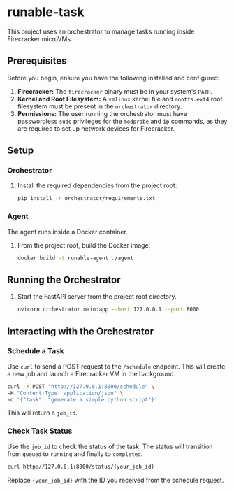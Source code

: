 # runable-task

This project uses an orchestrator to manage tasks running inside Firecracker microVMs.

## Prerequisites

Before you begin, ensure you have the following installed and configured:

1.  **Firecracker:** The `firecracker` binary must be in your system's `PATH`.
2.  **Kernel and Root Filesystem:** A `vmlinux` kernel file and `rootfs.ext4` root filesystem must be present in the `orchestrator` directory.
3.  **Permissions:** The user running the orchestrator must have passwordless `sudo` privileges for the `modprobe` and `ip` commands, as they are required to set up network devices for Firecracker.

## Setup

### Orchestrator

1.  Install the required dependencies from the project root:
    ```bash
    pip install -r orchestrator/requirements.txt
    ```

### Agent

The agent runs inside a Docker container.

1.  From the project root, build the Docker image:
    ```bash
    docker build -t runable-agent ./agent
    ```

## Running the Orchestrator

1.  Start the FastAPI server from the project root directory.
    ```bash
    uvicorn orchestrator.main:app --host 127.0.0.1 --port 8000
    ```

## Interacting with the Orchestrator

### Schedule a Task

Use `curl` to send a POST request to the `/schedule` endpoint. This will create a new job and launch a Firecracker VM in the background.

```bash
curl -X POST "http://127.0.0.1:8000/schedule" \
-H "Content-Type: application/json" \
-d '{"task": "generate a simple python script"}'
```

This will return a `job_id`.

### Check Task Status

Use the `job_id` to check the status of the task. The status will transition from `queued` to `running` and finally to `completed`.

```bash
curl http://127.0.0.1:8000/status/{your_job_id}
```

Replace `{your_job_id}` with the ID you received from the schedule request.
